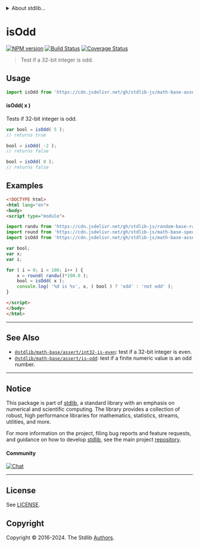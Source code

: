<!--

@license Apache-2.0

Copyright (c) 2018 The Stdlib Authors.

Licensed under the Apache License, Version 2.0 (the "License");
you may not use this file except in compliance with the License.
You may obtain a copy of the License at

   http://www.apache.org/licenses/LICENSE-2.0

Unless required by applicable law or agreed to in writing, software
distributed under the License is distributed on an "AS IS" BASIS,
WITHOUT WARRANTIES OR CONDITIONS OF ANY KIND, either express or implied.
See the License for the specific language governing permissions and
limitations under the License.

-->


<details>
  <summary>
    About stdlib...
  </summary>
  <p>We believe in a future in which the web is a preferred environment for numerical computation. To help realize this future, we've built stdlib. stdlib is a standard library, with an emphasis on numerical and scientific computation, written in JavaScript (and C) for execution in browsers and in Node.js.</p>
  <p>The library is fully decomposable, being architected in such a way that you can swap out and mix and match APIs and functionality to cater to your exact preferences and use cases.</p>
  <p>When you use stdlib, you can be absolutely certain that you are using the most thorough, rigorous, well-written, studied, documented, tested, measured, and high-quality code out there.</p>
  <p>To join us in bringing numerical computing to the web, get started by checking us out on <a href="https://github.com/stdlib-js/stdlib">GitHub</a>, and please consider <a href="https://opencollective.com/stdlib">financially supporting stdlib</a>. We greatly appreciate your continued support!</p>
</details>

# isOdd

[![NPM version][npm-image]][npm-url] [![Build Status][test-image]][test-url] [![Coverage Status][coverage-image]][coverage-url] <!-- [![dependencies][dependencies-image]][dependencies-url] -->

> Test if a 32-bit integer is odd.



<section class="usage">

## Usage

```javascript
import isOdd from 'https://cdn.jsdelivr.net/gh/stdlib-js/math-base-assert-int32-is-odd@v0.3.0-esm/index.mjs';
```

#### isOdd( x )

Tests if 32-bit integer is odd.

```javascript
var bool = isOdd( 5 );
// returns true

bool = isOdd( -2 );
// returns false

bool = isOdd( 0 );
// returns false
```

</section>

<!-- /.usage -->

<section class="notes">

</section>

<!-- /.notes -->

<section class="examples">

## Examples

<!-- eslint no-undef: "error" -->

```html
<!DOCTYPE html>
<html lang="en">
<body>
<script type="module">

import randu from 'https://cdn.jsdelivr.net/gh/stdlib-js/random-base-randu@esm/index.mjs';
import round from 'https://cdn.jsdelivr.net/gh/stdlib-js/math-base-special-round@esm/index.mjs';
import isOdd from 'https://cdn.jsdelivr.net/gh/stdlib-js/math-base-assert-int32-is-odd@v0.3.0-esm/index.mjs';

var bool;
var x;
var i;

for ( i = 0; i < 100; i++ ) {
    x = round( randu()*100.0 );
    bool = isOdd( x );
    console.log( '%d is %s', x, ( bool ) ? 'odd' : 'not odd' );
}

</script>
</body>
</html>
```

</section>

<!-- /.examples -->

<!-- C interface documentation. -->



<!-- Section for related `stdlib` packages. Do not manually edit this section, as it is automatically populated. -->

<section class="related">

* * *

## See Also

-   <span class="package-name">[`@stdlib/math-base/assert/int32-is-even`][@stdlib/math/base/assert/int32-is-even]</span><span class="delimiter">: </span><span class="description">test if a 32-bit integer is even.</span>
-   <span class="package-name">[`@stdlib/math-base/assert/is-odd`][@stdlib/math/base/assert/is-odd]</span><span class="delimiter">: </span><span class="description">test if a finite numeric value is an odd number.</span>

</section>

<!-- /.related -->

<!-- Section for all links. Make sure to keep an empty line after the `section` element and another before the `/section` close. -->


<section class="main-repo" >

* * *

## Notice

This package is part of [stdlib][stdlib], a standard library with an emphasis on numerical and scientific computing. The library provides a collection of robust, high performance libraries for mathematics, statistics, streams, utilities, and more.

For more information on the project, filing bug reports and feature requests, and guidance on how to develop [stdlib][stdlib], see the main project [repository][stdlib].

#### Community

[![Chat][chat-image]][chat-url]

---

## License

See [LICENSE][stdlib-license].


## Copyright

Copyright &copy; 2016-2024. The Stdlib [Authors][stdlib-authors].

</section>

<!-- /.stdlib -->

<!-- Section for all links. Make sure to keep an empty line after the `section` element and another before the `/section` close. -->

<section class="links">

[npm-image]: http://img.shields.io/npm/v/@stdlib/math-base-assert-int32-is-odd.svg
[npm-url]: https://npmjs.org/package/@stdlib/math-base-assert-int32-is-odd

[test-image]: https://github.com/stdlib-js/math-base-assert-int32-is-odd/actions/workflows/test.yml/badge.svg?branch=v0.3.0
[test-url]: https://github.com/stdlib-js/math-base-assert-int32-is-odd/actions/workflows/test.yml?query=branch:v0.3.0

[coverage-image]: https://img.shields.io/codecov/c/github/stdlib-js/math-base-assert-int32-is-odd/main.svg
[coverage-url]: https://codecov.io/github/stdlib-js/math-base-assert-int32-is-odd?branch=main

<!--

[dependencies-image]: https://img.shields.io/david/stdlib-js/math-base-assert-int32-is-odd.svg
[dependencies-url]: https://david-dm.org/stdlib-js/math-base-assert-int32-is-odd/main

-->

[chat-image]: https://img.shields.io/gitter/room/stdlib-js/stdlib.svg
[chat-url]: https://app.gitter.im/#/room/#stdlib-js_stdlib:gitter.im

[stdlib]: https://github.com/stdlib-js/stdlib

[stdlib-authors]: https://github.com/stdlib-js/stdlib/graphs/contributors

[umd]: https://github.com/umdjs/umd
[es-module]: https://developer.mozilla.org/en-US/docs/Web/JavaScript/Guide/Modules

[deno-url]: https://github.com/stdlib-js/math-base-assert-int32-is-odd/tree/deno
[deno-readme]: https://github.com/stdlib-js/math-base-assert-int32-is-odd/blob/deno/README.md
[umd-url]: https://github.com/stdlib-js/math-base-assert-int32-is-odd/tree/umd
[umd-readme]: https://github.com/stdlib-js/math-base-assert-int32-is-odd/blob/umd/README.md
[esm-url]: https://github.com/stdlib-js/math-base-assert-int32-is-odd/tree/esm
[esm-readme]: https://github.com/stdlib-js/math-base-assert-int32-is-odd/blob/esm/README.md
[branches-url]: https://github.com/stdlib-js/math-base-assert-int32-is-odd/blob/main/branches.md

[stdlib-license]: https://raw.githubusercontent.com/stdlib-js/math-base-assert-int32-is-odd/main/LICENSE

<!-- <related-links> -->

[@stdlib/math/base/assert/int32-is-even]: https://github.com/stdlib-js/math-base-assert-int32-is-even/tree/esm

[@stdlib/math/base/assert/is-odd]: https://github.com/stdlib-js/math-base-assert-is-odd/tree/esm

<!-- </related-links> -->

</section>

<!-- /.links -->
